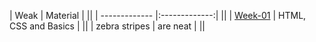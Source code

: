 | Weak        | Material       |  ||
| ------------- |:-------------:| ||
| [Week-01](https://github.com/green-fox-academy/szabosebastian/tree/master/week-01)    |  HTML, CSS and Basics     | ||
| zebra stripes | are neat      | ||
